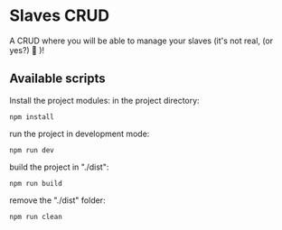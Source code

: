 ﻿# Slaves CRUD

A CRUD where you will be able to manage your slaves (it's not real, (or yes?) 🧐 )!

## Available scripts

Install the project modules: in the project directory:

    npm install
run the project in development mode:

    npm run dev
build the project in "./dist":

    npm run build
remove the "./dist" folder:

    npm run clean
